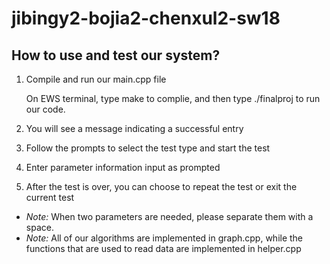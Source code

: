 # jibingy2-bojia2-chenxul2-sw18


## How to use and test our system?
1. Compile and run our main.cpp file

   On EWS terminal, type make to complie, and then type ./finalproj to run our code.
  
2. You will see a message indicating a successful entry
3. Follow the prompts to select the test type and start the test
4. Enter parameter information input as prompted
5. After the test is over, you can choose to repeat the test or exit the current test
- *Note:* When two parameters are needed, please separate them with a space.
- *Note:* All of our algorithms are implemented in graph.cpp, while the functions that are used to read data are implemented in helper.cpp
